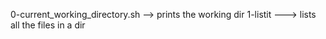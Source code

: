 0-current_working_directory.sh --> prints the working dir
1-listit ---> lists all the files in a dir

